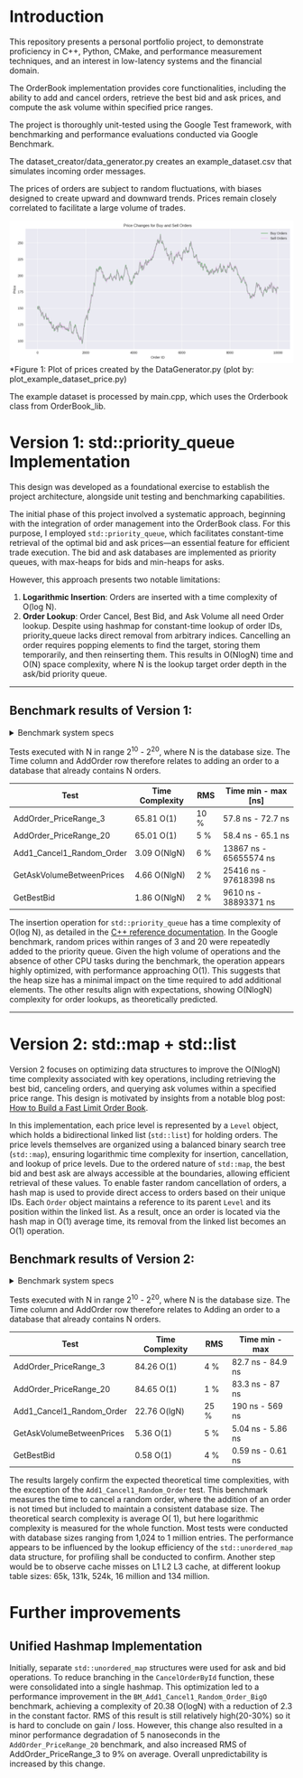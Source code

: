 # Introduction

This repository presents a personal portfolio project, to demonstrate proficiency in C++, Python, CMake, and
performance measurement techniques, and an interest in low-latency systems and the financial domain.

The OrderBook implementation provides core functionalities, including the ability to add and cancel orders,
retrieve the best bid and ask prices, and compute the ask volume within specified price ranges.

The project is thoroughly unit-tested using the Google Test framework, with benchmarking and performance evaluations
conducted via Google Benchmark.

The dataset_creator/data_generator.py creates an example_dataset.csv that simulates incoming order messages.

The prices of orders are subject to random fluctuations, with biases designed to create upward and downward trends.
Prices remain closely correlated to facilitate a large volume of trades.

<img src="example_order_dataset/buynsell_price_plot.png" title="Price Changes for Buy and Sell Orders" alt=""/>
*Figure 1: Plot of prices created by the DataGenerator.py (plot by: plot_example_dataset_price.py)

The example dataset is processed by main.cpp, which uses the Orderbook class from OrderBook_lib.

# Version 1: std::priority_queue Implementation

This design was developed as a foundational exercise to establish the project architecture,
alongside unit testing and benchmarking capabilities.

The initial phase of this project involved a systematic approach, beginning with the integration of order management
into the OrderBook class. For this purpose, I employed `std::priority_queue`, which facilitates constant-time retrieval
of the optimal bid and ask prices—an essential feature for efficient trade execution. The bid and ask databases are
implemented as priority queues, with max-heaps for bids and min-heaps for asks.

However, this approach presents two notable limitations:

1. **Logarithmic Insertion**:  Orders are inserted with a time complexity of O(log N).
2. **Order Lookup**: Order Cancel, Best Bid, and Ask Volume all need Order lookup.
   Despite using hashmap for constant-time lookup of order IDs, priority_queue lacks direct removal from arbitrary
   indices.
   Cancelling an order requires popping elements to find the target, storing them temporarily, and then reinserting
   them.
   This results in O(NlogN) time and O(N) space complexity, where N is the lookup target order depth in the ask/bid
   priority queue.

***

## Benchmark results of Version 1:

<details>
<summary> Benchmark system specs </summary>

### Benchmark system specs

Testing was done on Ubuntu, with i5-12400F, 6cores, 4400Mhz. Cache sizes:

- **L1 Data**: 48 KiB (×6)
- **L2 Unified**: 1280 KiB (×6)
- **L3 Unified**: 18,432 KiB / 18 MiB (×1)

</details>

Tests executed with N in range 2<sup>10</sup> - 2<sup>20</sup>, where N is the database size. The Time column and
AddOrder row therefore relates to adding an order to a database that already contains N orders.

| Test                      | Time Complexity | RMS  | Time min - max [ns]    |
|---------------------------|-----------------|------|------------------------|
| AddOrder_PriceRange_3     | 65.81 O(1)      | 10 % | 57.8 ns - 72.7 ns      |
| AddOrder_PriceRange_20    | 65.01 O(1)      | 5 %  | 58.4 ns - 65.1 ns      |
| Add1_Cancel1_Random_Order | 3.09 O(NlgN)    | 6 %  | 13867 ns - 65655574 ns |
| GetAskVolumeBetweenPrices | 4.66 O(NlgN)    | 2 %  | 25416 ns - 97618398 ns |
| GetBestBid                | 1.86 O(NlgN)    | 2 %  | 9610 ns - 38893371 ns  |

The insertion operation for `std::priority_queue` has a time complexity of O(log N), as detailed in the
[C++ reference documentation](https://en.cppreference.com/w/cpp/container/priority_queue).
In the Google benchmark, random prices within ranges of 3 and 20 were repeatedly added to the priority queue.
Given the high volume of operations and the absence of other CPU tasks during the benchmark, the operation appears
highly optimized, with performance approaching O(1). This suggests that the heap size has a minimal impact on
the time required to add additional elements.
The other results align with expectations, showing O(NlogN) complexity for order lookups,
as theoretically predicted.

***

# Version 2: std::map + std::list

Version 2 focuses on optimizing data structures to improve the O(NlogN) time complexity associated with key operations,
including retrieving the best bid, canceling orders, and querying ask volumes within a specified price range.
This design is motivated by insights from a notable blog
post: [How to Build a Fast Limit Order Book](https://web.archive.org/web/20110219163448/http://howtohft.wordpress.com/2011/02/15/how-to-build-a-fast-limit-order-book/).

In this implementation, each price level is represented by a `Level` object, which holds a bidirectional linked list
(`std::list`) for holding orders. The price levels themselves are organized using a balanced binary search tree
(`std::map`), ensuring logarithmic time complexity for insertion, cancellation, and lookup of price levels.
Due to the ordered nature of `std::map`, the best bid and best ask are always accessible at the boundaries,
allowing efficient retrieval of these values.
To enable faster random cancellation of orders, a hash map is used to provide direct access to orders based on their
unique IDs. Each `Order` object maintains a reference to its parent `Level` and its position within the linked list.
As a result, once an order is located via the hash map in O(1) average time, its removal from the linked list becomes
an O(1) operation.

## Benchmark results of Version 2:

<details>
<summary> Benchmark system specs </summary>

### Benchmark system specs

Testing was done on Ubuntu, with i5-12400F, 6cores, 4400Mhz. Cache sizes:

- **L1 Data**: 48 KiB (×6)
- **L2 Unified**: 1280 KiB (×6)
- **L3 Unified**: 18,432 KiB / 18 MiB (×1)

</details>

Tests executed with N in range 2<sup>10</sup> - 2<sup>20</sup>, where N is the database size. The Time column and
AddOrder row
therefore relates to Adding an order to a database that already contains N orders.

| Test                      | Time Complexity | RMS  | Time  min - max   |
|---------------------------|-----------------|------|-------------------|
| AddOrder_PriceRange_3     | 84.26 O(1)      | 4 %  | 82.7 ns - 84.9 ns |
| AddOrder_PriceRange_20    | 84.65 O(1)      | 1 %  | 83.3 ns - 87 ns   |
| Add1_Cancel1_Random_Order | 22.76 O(lgN)    | 25 % | 190 ns - 569 ns   |
| GetAskVolumeBetweenPrices | 5.36 O(1)       | 5 %  | 5.04 ns - 5.86 ns |
| GetBestBid                | 0.58 O(1)       | 4 %  | 0.59 ns - 0.61 ns |

The results largely confirm the expected theoretical time complexities, with the exception of the
`Add1_Cancel1_Random_Order` test. This benchmark measures the time to cancel a random order, where the addition of an
order is not timed but included to maintain a consistent database size. The theoretical search complexity is average O(
1), but here logarithmic complexity is measured for the whole function.
Most tests were conducted with database sizes ranging from 1,024 to 1 million entries. The performance appears to be
influenced by the lookup efficiency of the `std::unordered_map` data structure, for profiling shall be conducted to
confirm.
Another step would be to observe cache misses on L1 L2 L3 cache, at different lookup table sizes: 65k, 131k,
524k, 16 million and 134 million.

# Further improvements

## Unified Hashmap Implementation

Initially, separate `std::unordered_map` structures were used for ask and bid operations.
To reduce branching in the `CancelOrderById` function, these were consolidated into a single hashmap.
This optimization led to a performance improvement in the `BM_Add1_Cancel1_Random_Order_BigO` benchmark,
achieving a complexity of 20.38 O(logN) with a reduction of 2.3 in the constant factor.
RMS of this result is still relatively high(20-30%) so it is hard to conclude on gain / loss.
However, this change also resulted in a minor performance degradation of 5 nanoseconds in the
`AddOrder_PriceRange_20` benchmark, and also increased RMS of AddOrder_PriceRange_3 to 9% on average.
Overall unpredictability is increased by this change.

